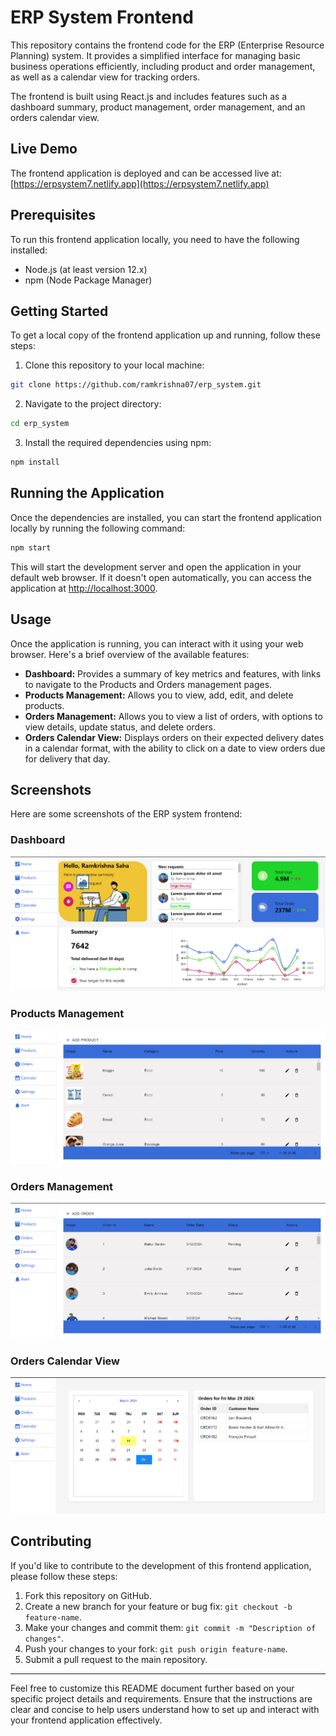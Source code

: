 # ERP System Frontend

This repository contains the frontend code for the ERP (Enterprise Resource Planning) system. It provides a simplified interface for managing basic business operations efficiently, including product and order management, as well as a calendar view for tracking orders.

The frontend is built using React.js and includes features such as a dashboard summary, product management, order management, and an orders calendar view.

## Live Demo

The frontend application is deployed and can be accessed live at: [https://erpsystem7.netlify.app](https://erpsystem7.netlify.app)

## Prerequisites

To run this frontend application locally, you need to have the following installed:

- Node.js (at least version 12.x)
- npm (Node Package Manager)

## Getting Started

To get a local copy of the frontend application up and running, follow these steps:

1. Clone this repository to your local machine:

```bash
git clone https://github.com/ramkrishna07/erp_system.git
```

2. Navigate to the project directory:

```bash
cd erp_system
```

3. Install the required dependencies using npm:

```bash
npm install
```

## Running the Application

Once the dependencies are installed, you can start the frontend application locally by running the following command:

```bash
npm start
```

This will start the development server and open the application in your default web browser. If it doesn't open automatically, you can access the application at [http://localhost:3000](http://localhost:3000).

## Usage

Once the application is running, you can interact with it using your web browser. Here's a brief overview of the available features:

- **Dashboard:** Provides a summary of key metrics and features, with links to navigate to the Products and Orders management pages.
- **Products Management:** Allows you to view, add, edit, and delete products.
- **Orders Management:** Allows you to view a list of orders, with options to view details, update status, and delete orders.
- **Orders Calendar View:** Displays orders on their expected delivery dates in a calendar format, with the ability to click on a date to view orders due for delivery that day.


## Screenshots

Here are some screenshots of the ERP system frontend:

### Dashboard
![Dashboard](./src/screenshot/dashboard.png)

### Products Management
![Products Management](./src/screenshot/product.png)

### Orders Management
![Orders Management](./src/screenshot/order.png)

### Orders Calendar View
![Orders Calendar View](./src/screenshot/order_calendar.png)



## Contributing

If you'd like to contribute to the development of this frontend application, please follow these steps:

1. Fork this repository on GitHub.
2. Create a new branch for your feature or bug fix: `git checkout -b feature-name`.
3. Make your changes and commit them: `git commit -m "Description of changes"`.
4. Push your changes to your fork: `git push origin feature-name`.
5. Submit a pull request to the main repository.

---

Feel free to customize this README document further based on your specific project details and requirements. Ensure that the instructions are clear and concise to help users understand how to set up and interact with your frontend application effectively.